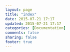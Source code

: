 ```yaml
---
layout: page
title: "index"
date: 2015-07-21 17:17
updated: 2015-07-21 17:17
categories: [Documentation]
comments: false
sharing: false
footer: true
---
```

